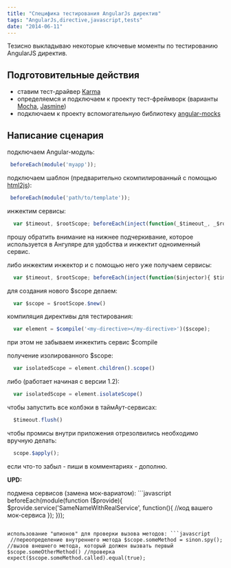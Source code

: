 ```yaml
---
title: "Специфика тестирования AngularJs директив"
tags: "AngularJs,directive,javascript,tests"
date: "2014-06-11"
---
```


Тезисно выкладываю некоторые ключевые моменты по тестированию AngularJS директив.

## Подготовительные действия

- ставим тест-драйвер [Karma](https://karma-runner.github.io/0.12/index.html)
- определяемся и подключаем к проекту тест-фреймворк (варианты [Mocha](https://visionmedia.github.io/mocha/), [Jasmine](https://jasmine.github.io/))
- подключаем к проекту вспомогательную библиотеку [angular-mocks](https://github.com/angular/bower-angular-mocks)

## Написание сценария

подключаем Angular-модуль:

```javascript 
 beforeEach(module('myapp')); 
 ```

подключаем шаблон (предварительно скомпилированный с помощью [html2js](https://github.com/karlgoldstein/grunt-html2js)):

```javascript 
 beforeEach(module('path/to/template')); 
 ```

инжектим сервисы:

```javascript 
  var $timeout, $rootScope; beforeEach(inject(function(_$timeout_, _$rootScope_){ $timeout = _$timeout_; $rootScope= _$rootScope_; })); 
 ```

прошу обратить внимание на нижнее подчеркивание, которое используется в Ангуляре для удобства и инжектит одноименный сервис.

либо инжектим инжектор и с помощью него уже получаем сервисы:

```javascript 
  var $timeout, $rootScope; beforeEach(inject(function($injector){ $timeout = $injector.get('$timeout'); $rootScope= $injector.get('$rootScope'); })); 
 ```

для создания нового $scope делаем:

```javascript 
  var $scope = $rootScope.$new()  
 ```

компиляция директивы для тестирования:

```javascript 
  var element = $compile('<my-directive></my-directive>')($scope);  
 ```

при этом не забываем инжектить сервис $compile

получение изолированного $scope:

```javascript 
  var isolatedScope = element.children().scope()  
 ```

либо (работает начиная с версии 1.2):

```javascript 
  var isolatedScope = element.isolateScope()  
 ```

чтобы запустить все колбэки в таймАут-сервисах:

```javascript 
  $timeout.flush()  
 ```

чтобы промисы внутри приложения отрезолвились необходимо вручную делать:

```javascript 
  scope.$apply();  
 ```

если что-то забыл - пиши в комментариях - дополню.

**UPD:**

подмена сервисов (замена мок-вариатом): ```javascript 
  beforeEach(module(function ($provide){ $provide.service('SameNameWithRealService', function(){ //код вашего мок-сервиса }); }));  
 ```

использование "шпионов" для проверки вызова методов: ```javascript 
  //переопределение внутреннего метода $scope.someMethod = sinon.spy(); //вызов внешнего метода, который должен вызвать первый $scope.someOtherMethod() //проверка expect($scope.someMethod.called).equal(true);  
 ```
